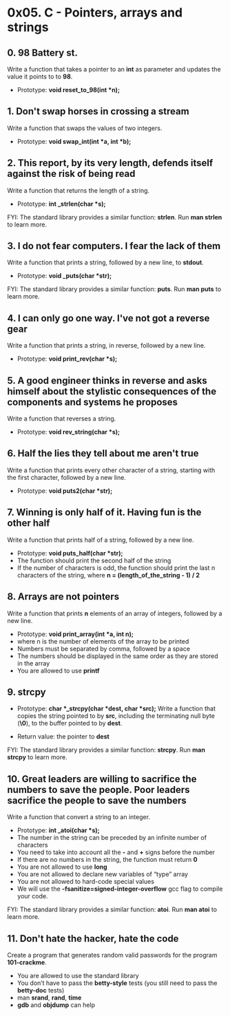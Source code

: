 # 0x05. C - Pointers, arrays and strings


## 0. 98 Battery st.

Write a function that takes a pointer to an **int** as parameter and updates the value it points to to **98**.

- Prototype: **void reset_to_98(int \*n);**


## 1. Don't swap horses in crossing a stream

Write a function that swaps the values of two integers.

- Prototype: **void swap_int(int \*a, int \*b);**


## 2. This report, by its very length, defends itself against the risk of being read

Write a function that returns the length of a string.

- Prototype: **int _strlen(char \*s);**

FYI: The standard library provides a similar function: **strlen**. Run **man strlen** to learn more.


## 3. I do not fear computers. I fear the lack of them

Write a function that prints a string, followed by a new line, to **stdout**.

- Prototype: **void _puts(char \*str);**

FYI: The standard library provides a similar function: **puts**. Run **man puts** to learn more.


## 4. I can only go one way. I've not got a reverse gear

Write a function that prints a string, in reverse, followed by a new line.

- Prototype: **void print_rev(char \*s);**


## 5. A good engineer thinks in reverse and asks himself about the stylistic consequences of the components and systems he proposes

Write a function that reverses a string.

- Prototype: **void rev_string(char \*s);**


## 6. Half the lies they tell about me aren't true

Write a function that prints every other character of a string, starting with the first character, followed by a new line.

- Prototype: **void puts2(char \*str);**


## 7. Winning is only half of it. Having fun is the other half

Write a function that prints half of a string, followed by a new line.

- Prototype: **void puts_half(char \*str);**
- The function should print the second half of the string
- If the number of characters is odd, the function should print the last n characters of the string, where **n = (length_of_the_string - 1) / 2**


## 8. Arrays are not pointers

Write a function that prints **n** elements of an array of integers, followed by a new line.

- Prototype: **void print_array(int \*a, int n);**
- where n is the number of elements of the array to be printed
- Numbers must be separated by comma, followed by a space
- The numbers should be displayed in the same order as they are stored in the array
- You are allowed to use **printf**


## 9. strcpy

- Prototype: **char \*_strcpy(char \*dest, char \*src);**
Write a function that copies the string pointed to by **src**, including the terminating null byte (**\0**), to the buffer pointed to by **dest**.

- Return value: the pointer to **dest**

FYI: The standard library provides a similar function: **strcpy**. Run **man strcpy** to learn more.


## 10. Great leaders are willing to sacrifice the numbers to save the people. Poor leaders sacrifice the people to save the numbers

Write a function that convert a string to an integer.

- Prototype: **int _atoi(char \*s);**
- The number in the string can be preceded by an infinite number of characters
- You need to take into account all the **-** and **+** signs before the number
- If there are no numbers in the string, the function must return **0**
- You are not allowed to use **long**
- You are not allowed to declare new variables of “type” array
- You are not allowed to hard-code special values
- We will use the **-fsanitize=signed-integer-overflow** gcc flag to compile your code.

FYI: The standard library provides a similar function: **atoi**. Run **man atoi** to learn more.


## 11. Don't hate the hacker, hate the code

Create a program that generates random valid passwords for the program **101-crackme**.

- You are allowed to use the standard library
- You don’t have to pass the **betty-style** tests (you still need to pass the **betty-doc** tests)
- man **srand**, **rand**, **time**
- **gdb** and **objdump** can help

